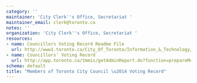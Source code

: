 ```yaml
---
category: ''
maintainer: 'City Clerk''s Office, Secretariat '
maintainer_email: clerk@toronto.ca
notes: ''
organization: 'City Clerk''s Office, Secretariat '
resources:
- name: Councillors Voting Record Readme File
  url: http://www1.toronto.ca/City_Of_Toronto/Information_&_Technology/Open_Data/Data_Sets/Assets/Files/CouncillorsVotingRecordReadme.txt.txt
- name: Councillors' Voting Record
  url: http://app.toronto.ca/tmmis/getAdminReport.do?function=prepareMemberVoteReport
schema: default
title: "Members of Toronto City Council \u2014 Voting Record"
---
```

